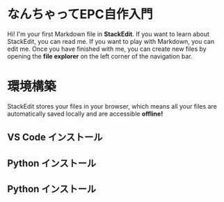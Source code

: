 # なんちゃってEPC自作入門

Hi! I'm your first Markdown file in **StackEdit**. If you want to learn about StackEdit, you can read me. If you want to play with Markdown, you can edit me. Once you have finished with me, you can create new files by opening the **file explorer** on the left corner of the navigation bar.


# 環境構築

StackEdit stores your files in your browser, which means all your files are automatically saved locally and are accessible **offline!**

## VS Code インストール

## Python インストール

## Python インストール
<!--stackedit_data:
eyJoaXN0b3J5IjpbMzgzNDc3MDUyLDExMTMwOTM1MzJdfQ==
-->